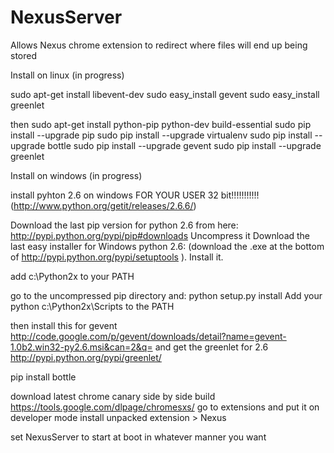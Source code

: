 NexusServer
===========

Allows Nexus chrome extension to redirect where files will end up being stored

Install on linux (in progress)

sudo apt-get install libevent-dev
sudo easy_install gevent
sudo easy_install greenlet

then sudo apt-get install python-pip python-dev build-essential
sudo pip install --upgrade pip
sudo pip install --upgrade virtualenv
sudo pip install --upgrade bottle
sudo pip install --upgrade gevent
sudo pip install --upgrade greenlet



Install on windows (in progress)

install pyhton 2.6 on windows FOR YOUR USER  32 bit!!!!!!!!!!!
(http://www.python.org/getit/releases/2.6.6/)

Download the last pip version for python 2.6 from here: http://pypi.python.org/pypi/pip#downloads
Uncompress it
Download the last easy installer for Windows python 2.6: (download the .exe at the bottom of http://pypi.python.org/pypi/setuptools ). Install it.

add c:\Python2x to your PATH

go to the uncompressed pip directory and: python setup.py install
Add your python c:\Python2x\Scripts to the PATH


then install this for gevent
http://code.google.com/p/gevent/downloads/detail?name=gevent-1.0b2.win32-py2.6.msi&can=2&q=
and get the greenlet for 2.6 
http://pypi.python.org/pypi/greenlet/

pip install bottle

download latest chrome canary side by side build
https://tools.google.com/dlpage/chromesxs/
go to extensions and put it on developer mode
install unpacked extension > Nexus

set NexusServer to start at boot in whatever manner you want